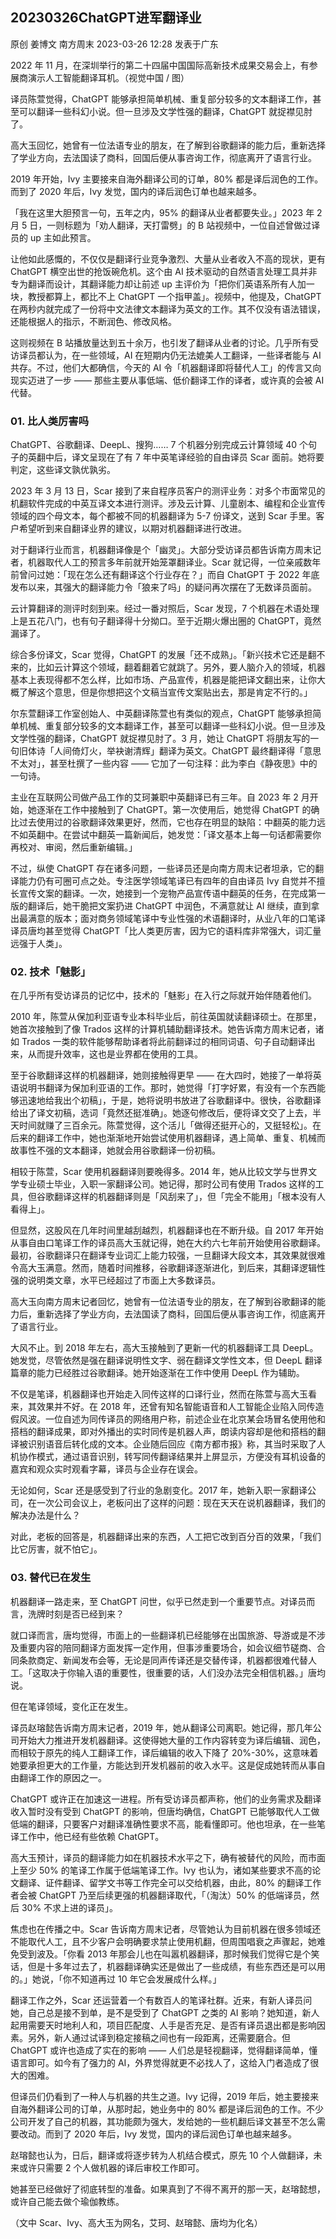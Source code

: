 ## 20230326ChatGPT进军翻译业

原创 姜博文 南方周末 2023-03-26 12:28 发表于广东

2022 年 11 月，在深圳举行的第二十四届中国国际高新技术成果交易会上，有参展商演示人工智能翻译耳机。（视觉中国 / 图）

译员陈萱觉得，ChatGPT 能够承担简单机械、重复部分较多的文本翻译工作，甚至可以翻译一些科幻小说。但一旦涉及文学性强的翻译，ChatGPT 就捉襟见肘了。

高大玉回忆，她曾有一位法语专业的朋友，在了解到谷歌翻译的能力后，重新选择了学业方向，去法国读了商科，回国后便从事咨询工作，彻底离开了语言行业。

2019 年开始，Ivy 主要接来自海外翻译公司的订单，80% 都是译后润色的工作。而到了 2020 年后，Ivy 发觉，国内的译后润色订单也越来越多。

「我在这里大胆预言一句，五年之内，95% 的翻译从业者都要失业。」2023 年 2 月 5 日，一则标题为「劝人翻译，天打雷劈」的 B 站视频中，一位自述曾做过译员的 up 主如此预言。

让他如此感慨的，不仅仅是翻译行业竞争激烈、大量从业者收入不高的现状，更有 ChatGPT 横空出世的抢饭碗危机。这个由 AI 技术驱动的自然语言处理工具并非专为翻译而设计，其翻译能力却让前述 up 主评价为「把你们英语系所有人加一块，教授都算上，都比不上 ChatGPT 一个指甲盖」。视频中，他提及，ChatGPT 在两秒内就完成了一份将中文法律文本翻译为英文的工作。其不仅没有语法错误，还能根据人的指示，不断润色、修改风格。

这则视频在 B 站播放量达到五十余万，也引发了翻译从业者的讨论。几乎所有受访译员都认为，在一些领域，AI 在短期内仍无法媲美人工翻译，一些译者能与 AI 共存。不过，他们大都确信，今天的 AI 令「机器翻译即将替代人工」的传言又向现实迈进了一步 —— 那些主要从事低端、低价翻译工作的译者，或许真的会被 AI 代替。

### 01. 比人类厉害吗

ChatGPT、谷歌翻译、DeepL、搜狗…… 7 个机器分别完成云计算领域 40 个句子的英翻中后，译文呈现在了有 7 年中英笔译经验的自由译员 Scar 面前。她将要判定，这些译文孰优孰劣。

2023 年 3 月 13 日，Scar 接到了来自程序员客户的测评业务：对多个市面常见的机翻软件完成的中英互译文本进行测评。涉及云计算、儿童剧本、编程和企业宣传领域的四个母文本，每个都被不同的机器翻译为 5-7 份译文，送到 Scar 手里。客户希望听到来自翻译业界的建议，以期对机器翻译进行改进。

对于翻译行业而言，机器翻译像是个「幽灵」。大部分受访译员都告诉南方周末记者，机器取代人工的预言多年前就开始笼罩翻译业。Scar 就记得，一位亲戚数年前曾问过她：「现在怎么还有翻译这个行业存在？」而自 ChatGPT 于 2022 年底发布以来，其强大的翻译能力令「狼来了吗」的疑问再次摆在了无数译员面前。

云计算翻译的测评时刻到来。经过一番对照后，Scar 发现，7 个机器在术语处理上是五花八门，也有句子翻译得十分拗口。至于近期火爆出圈的 ChatGPT，竟然漏译了。

综合多份译文，Scar 觉得，ChatGPT 的发展「还不成熟」。「新兴技术它还是翻不来的，比如云计算这个领域，翻着翻着它就跳了。另外，要人脑介入的领域，机器基本上表现得都不怎么样，比如市场、产品宣传，机器是能把译文翻出来，让你大概了解这个意思，但是你想把这个文稿当宣传文案贴出去，那是肯定不行的。」

尔东萱翻译工作室创始人、中英翻译陈萱也有类似的观点，ChatGPT 能够承担简单机械、重复部分较多的文本翻译工作，甚至可以翻译一些科幻小说。但一旦涉及文学性强的翻译，ChatGPT 就捉襟见肘了。3 月，她让 ChatGPT 将朋友写的一句旧体诗「人间倚灯火，举袂谢清辉」翻译为英文。ChatGPT 最终翻译得「意思不太对」，甚至杜撰了一些内容 —— 它加了一句注释：此为李白《静夜思》中的一句诗。

主业在互联网公司做产品工作的艾珂兼职中英翻译已有三年。自 2023 年 2 月开始，她逐渐在工作中接触到了 ChatGPT。第一次使用后，她觉得 ChatGPT 的确比过去使用过的谷歌翻译效果更好，然而，它也存在明显的缺陷：中翻英的能力远不如英翻中。在尝试中翻英一篇新闻后，她发觉：「译文基本上每一句话都需要你再校对、审阅，然后重新编辑。」

不过，纵使 ChatGPT 存在诸多问题，一些译员还是向南方周末记者坦承，它的翻译能力仍有可圈可点之处。专注医学领域笔译已有四年的自由译员 Ivy 自觉并不擅长宣传文案的翻译。一次，她接到一个宠物产品宣传语中翻英的任务，在完成第一版的翻译后，她干脆把文案扔进 ChatGPT 中润色，不满意就让 AI 继续，直到拿出最满意的版本；面对商务领域笔译中专业性强的术语翻译时，从业八年的口笔译译员唐均甚至觉得 ChatGPT「比人类更厉害，因为它的语料库非常强大，词汇量远强于人类」。

### 02. 技术「魅影」

在几乎所有受访译员的记忆中，技术的「魅影」在入行之际就开始伴随着他们。

2010 年，陈萱从保加利亚语专业本科毕业后，前往英国就读翻译硕士。在那里，她首次接触到了像 Trados 这样的计算机辅助翻译技术。她告诉南方周末记者，诸如 Trados 一类的软件能够帮助译者将此前翻译过的相同词语、句子自动翻译出来，从而提升效率，这也是业界都在使用的工具。

至于谷歌翻译这样的机器翻译，她则接触得更早 —— 在大四时，她接了一单将英语说明书翻译为保加利亚语的工作。那时，她觉得「打字好累，有没有一个东西能够迅速地给我出个初稿」，于是，她将说明书放进了谷歌翻译中。很快，谷歌翻译给出了译文初稿，选词「竟然还挺准确」。她逐句修改后，便将译文交了上去，半天时间就赚了三百余元。陈萱觉得，这个活儿「做得还挺开心的，又挺轻松」。在后来的翻译工作中，她也渐渐地开始尝试使用机器翻译，遇上简单、重复、机械而故事性不强的文本翻译，她就会用谷歌翻译一份初稿。

相较于陈萱，Scar 使用机器翻译则要晚得多。2014 年，她从比较文学与世界文学专业硕士毕业，入职一家翻译公司。她记得，那时公司有使用 Trados 这样的工具，但谷歌翻译这样的机器翻译则是「风刮来了」，但「完全不能用」「根本没有人看得上」。

但显然，这股风在几年时间里越刮越烈，机器翻译也在不断升级。自 2017 年开始从事自由口笔译工作的译员高大玉就记得，她在大约六七年前开始使用谷歌翻译。最初，谷歌翻译只在翻译专业词汇上能力较强，一旦翻译大段文本，其效果就很难令高大玉满意。然而，随着时间推移，谷歌翻译逐渐进化，到后来，其翻译逻辑性强的说明类文章，水平已经超过了市面上大多数译员。

高大玉向南方周末记者回忆，她曾有一位法语专业的朋友，在了解到谷歌翻译的能力后，重新选择了学业方向，去法国读了商科，回国后便从事咨询工作，彻底离开了语言行业。

大风不止。到 2018 年左右，高大玉接触到了更新一代的机器翻译工具 DeepL。她发觉，尽管依然是强在翻译说明性文字、弱在翻译文学性文本，但 DeepL 翻译篇章的能力已经胜过谷歌翻译。她开始逐渐在工作中使用 DeepL 作为辅助。

不仅是笔译，机器翻译也开始走入同传这样的口译行业，然而在陈萱与高大玉看来，其效果并不好。在 2018 年，还曾有知名智能语音和人工智能企业陷入同传造假风波。一位自述为同传译员的网络用户称，前述企业在北京某会场冒名使用他和搭档的翻译成果，即对外播出的实时同传是机器人声，朗读内容却是他和搭档的翻译被识别语音后转化成的文本。企业随后回应《南方都市报》称，其当时采取了人机协作模式，通过语音识别，转写同传翻译结果并上屏显示，方便没有耳机设备的嘉宾和观众实时观看字幕，译员与企业存在误会。

无论如何，Scar 还是感受到了行业的急剧变化。2017 年，她新入职一家翻译公司，在一次公司会议上，老板问出了这样的问题：现在天天在说机器翻译，我们的解决办法是什么？

对此，老板的回答是，机器翻译出来的东西，人工把它改到百分百的效果，「我们比它厉害，就不怕它」。

### 03. 替代已在发生

机器翻译一路走来，至 ChatGPT 问世，似乎已然走到一个重要节点。对译员而言，洗牌时刻是否已经到来？

就口译而言，唐均觉得，市面上的一些翻译机已经能够在出国旅游、导游或是不涉及重要内容的陪同翻译方面发挥一定作用，但事涉重要场合，如会议细节磋商、合同条款商定、新闻发布会等，无论是同声传译还是交替传译，机器都很难代替人工。「这取决于你输入语的重要性，很重要的话，人们没办法完全相信机器。」唐均说。

但在笔译领域，变化正在发生。

译员赵瑢懿告诉南方周末记者，2019 年，她从翻译公司离职。她记得，那几年公司开始大力推进开发机器翻译。这使得她大量的工作内容转变为译后编辑、润色，而相较于原先的纯人工翻译工作，译后编辑的收入下降了 20%-30%，这意味着她要承担更大的工作量，方能达到开发机器前的收入水平。这是促成她转而从事自由翻译工作的原因之一。

ChatGPT 或许正在加速这一进程。所有受访译员都声称，他们的业务需求及翻译收入暂时没有受到 ChatGPT 的影响，但唐均确信，ChatGPT 已能够取代人工做低端的翻译，只要客户对翻译准确性要求不高，能看懂即可。他也坦承，在一些笔译工作中，他已经有些依赖 ChatGPT。

高大玉预计，译员的翻译能力如在机器技术水平之下，确有被替代的风险，而市面上至少 50% 的笔译工作属于低端笔译工作。Ivy 也认为，诸如某些要求不高的论文翻译、证件翻译、留学文书等工作完全可以交给机器，由此，80% 的翻译工作者会被 ChatGPT 乃至后续更强的机器翻译取代，「（淘汰）50% 的低端译员，然后 30% 不求上进的译员」。

焦虑也在传播之中。Scar 告诉南方周末记者，尽管她认为目前机器在很多领域还不能取代人工，且不少客户会明确要求禁止使用机翻，但周围唱衰之声骤起，她难免受到波及。「你看 2013 年那会儿也在叫嚣机器翻译，那时候我们觉得它是个笑话，但是十多年过去了，机器翻译确实还是做出了一些成绩，有些东西还是可以用的。」她说，「你不知道再过 10 年它会发展成什么样。」

翻译工作之外，Scar 还运营着一个有数百人的笔译社群。近来，有新人译员问她，自己总是接不到单，是不是受到了 ChatGPT 之类的 AI 影响？她知道，新人起用需要天时地利人和，项目匹配度、人手是否充足、是否有译员退出都是影响因素。另外，新人通过试译到稳定接稿之间也有一段距离，还需要磨合。但 ChatGPT 或许也造成了实在的影响 —— 人们总是轻视翻译，觉得翻译简单，懂语言即可。如今有了强力的 AI，外界觉得就更不必找人了，这给入门者造成了很大的困难。

但译员们仍看到了一种人与机器的共生之道。Ivy 记得，2019 年后，她主要接来自海外翻译公司的订单，从那时起，她业务中的 80% 都是译后润色的工作。不少公司开发了自己的机器，其功能颇为强大，发给她的一些机翻后译文甚至不怎么需要改动。而到了 2020 年后，Ivy 发觉，国内的译后润色订单也越来越多。

赵瑢懿也认为，日后，翻译或将逐步转为人机结合模式，原先 10 个人做翻译，未来或许只需要 2 个人做机器的译后审校工作即可。

她甚至已经做好了彻底转型的准备。如果真到了不得不离开的那一天，赵瑢懿想，或许自己能去做个瑜伽教练。

（文中 Scar、Ivy、高大玉为网名，艾珂、赵瑢懿、唐均为化名）
